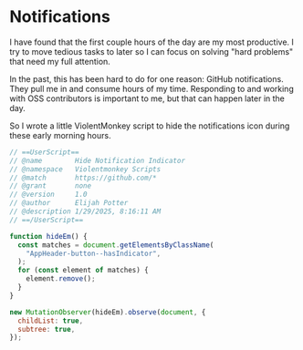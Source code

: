 # Notifications

I have found that the first couple hours of the day are my most productive.
I try to move tedious tasks to later so I can focus on solving "hard problems" that need my full attention.

In the past, this has been hard to do for one reason: GitHub notifications.
They pull me in and consume hours of my time.
Responding to and working with OSS contributors is important to me, but that can happen later in the day.

So I wrote a little ViolentMonkey script to hide the notifications icon during these early morning hours.

```javascript
// ==UserScript==
// @name        Hide Notification Indicator
// @namespace   Violentmonkey Scripts
// @match       https://github.com/*
// @grant       none
// @version     1.0
// @author      Elijah Potter
// @description 1/29/2025, 8:16:11 AM
// ==/UserScript==

function hideEm() {
  const matches = document.getElementsByClassName(
    "AppHeader-button--hasIndicator",
  );
  for (const element of matches) {
    element.remove();
  }
}

new MutationObserver(hideEm).observe(document, {
  childList: true,
  subtree: true,
});
```

